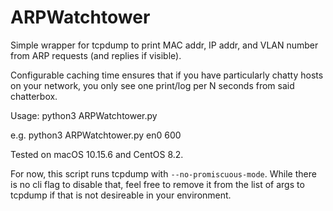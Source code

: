 # ARPWatchtower
Simple wrapper for tcpdump to print MAC addr, IP addr, and VLAN number from ARP requests (and replies if visible).

Configurable caching time ensures that if you have particularly chatty hosts on your network, you only see one print/log per N seconds from said chatterbox.

Usage:
python3 ARPWatchtower.py <interface name> <seconds to cache>

e.g.
python3 ARPWatchtower.py en0 600

Tested on macOS 10.15.6 and CentOS 8.2.

For now, this script runs tcpdump with `--no-promiscuous-mode`. While there is no cli flag to disable that, feel free to remove it from the list of args to tcpdump if that is not desireable in your environment.
